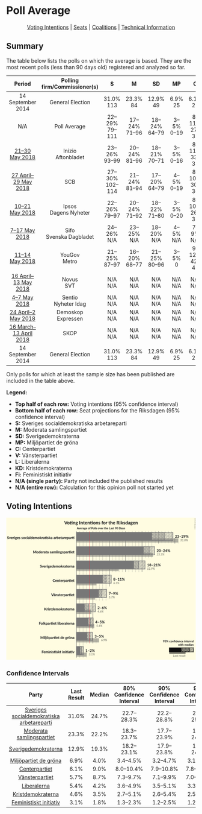 # Poll Average

<p align="center"><a href="#voting-intentions">Voting Intentions</a> | <a href="#seats">Seats</a> | <a href="#coalitions">Coalitions</a> | <a href="#technical-information">Technical Information</a></p>

## Summary

The table below lists the polls on which the average is based. They are the most recent polls (less than 90 days old) registered and analyzed so far.

| Period     | Polling firm/Commissioner(s) | S | M | SD | MP | C | V | L | KD | Fi |
|:----------:|:----------------------------:|:--:|:--:|:--:|:--:|:--:|:--:|:--:|:--:|:--:|
| 14 September 2014 | General Election | 31.0% <br> 113 | 23.3% <br> 84 | 12.9% <br> 49 | 6.9% <br> 25 | 6.1% <br> 22 | 5.7% <br> 21 | 5.4% <br> 19 | 4.6% <br> 16 | 3.1% <br> 0 |
| N/A | Poll Average | 22–29% <br> 79–111 | 17–24% <br> 71–96 | 18–24% <br> 64–79 | 3–5% <br> 0–19 | 8–11% <br> 27–37 | 7–10% <br> 26–43 | 3–5% <br> N/A | 2–6% <br> 0–18 | 1–3% <br> 0 |
| [21–30 May 2018](2018-05-30-Inizio.html) | Inizio <br> Aftonbladet | 23–26% <br> 93–99 | 20–24% <br> 81–96 | 18–21% <br> 70–71 | 3–5% <br> 0–16 | 8–11% <br> 33–37 | 7–9% <br> 32–34 | N/A <br> N/A | 4–6% <br> 18 | 1–2% <br> 0 |
| [27 April–29 May 2018](2018-05-29-SCB.html) | SCB | 27–30% <br> 102–114 | 21–24% <br> 81–94 | 17–20% <br> 64–79 | 4–5% <br> 0–19 | 8–10% <br> 30–36 | 7–8% <br> 25–32 | N/A <br> N/A | 2–3% <br> 0 | N/A <br> N/A |
| [10–21 May 2018](2018-05-21-Ipsos.html) | Ipsos <br> Dagens Nyheter | 22–26% <br> 79–97 | 20–24% <br> 71–92 | 18–22% <br> 71–80 | 3–5% <br> 0–20 | 8–10% <br> 26–37 | 8–10% <br> 27–43 | N/A <br> N/A | 3–5% <br> 0–19 | 1–3% <br> 0 |
| [7–17 May 2018](2018-05-17-Sifo.html) | Sifo <br> Svenska Dagbladet | 24–26% <br> N/A | 23–25% <br> N/A | 18–20% <br> N/A | 4–5% <br> N/A | 7–9% <br> N/A | 9–10% <br> N/A | N/A <br> N/A | 3–4% <br> N/A | 1–2% <br> N/A |
| [11–14 May 2018](2018-05-14-YouGov.html) | YouGov <br> Metro | 21–25% <br> 87–97 | 16–20% <br> 68–77 | 21–25% <br> 80–96 | 3–5% <br> 0 | 9–12% <br> 42–43 | 8–11% <br> 36–40 | 3–5% <br> 0–16 | 2–4% <br> 0–16 | 1–3% <br> 0 |
| [16 April–13 May 2018](2018-05-13-Novus.html) | Novus <br> SVT | N/A <br> N/A | N/A <br> N/A | N/A <br> N/A | N/A <br> N/A | N/A <br> N/A | N/A <br> N/A | N/A <br> N/A | N/A <br> N/A | N/A <br> N/A |
| [4–7 May 2018](2018-05-07-Sentio.html) | Sentio <br> Nyheter Idag | N/A <br> N/A | N/A <br> N/A | N/A <br> N/A | N/A <br> N/A | N/A <br> N/A | N/A <br> N/A | N/A <br> N/A | N/A <br> N/A | N/A <br> N/A |
| [24 April–2 May 2018](2018-05-02-Demoskop.html) | Demoskop <br> Expressen | N/A <br> N/A | N/A <br> N/A | N/A <br> N/A | N/A <br> N/A | N/A <br> N/A | N/A <br> N/A | N/A <br> N/A | N/A <br> N/A | N/A <br> N/A |
| [16 March–13 April 2018](2018-04-13-SKOP.html) | SKOP | N/A <br> N/A | N/A <br> N/A | N/A <br> N/A | N/A <br> N/A | N/A <br> N/A | N/A <br> N/A | N/A <br> N/A | N/A <br> N/A | N/A <br> N/A |
| 14 September 2014 | General Election | 31.0% <br> 113 | 23.3% <br> 84 | 12.9% <br> 49 | 6.9% <br> 25 | 6.1% <br> 22 | 5.7% <br> 21 | 5.4% <br> 19 | 4.6% <br> 16 | 3.1% <br> 0 |

Only polls for which at least the sample size has been published are included in the table above.

**Legend:**
+ **Top half of each row:** Voting intentions (95% confidence interval)
+ **Bottom half of each row:** Seat projections for the Riksdagen (95% confidence interval)
+ **S:** Sveriges socialdemokratiska arbetareparti
+ **M:** Moderata samlingspartiet
+ **SD:** Sverigedemokraterna
+ **MP:** Miljöpartiet de gröna
+ **C:** Centerpartiet
+ **V:** Vänsterpartiet
+ **L:** Liberalerna
+ **KD:** Kristdemokraterna
+ **Fi:** Feministiskt initiativ
+ **N/A (single party):** Party not included the published results
+ **N/A (entire row):** Calculation for this opinion poll not started yet

## Voting Intentions

![Graph with voting intentions not yet produced](average.png "Voting Intentions")

### Confidence Intervals

| Party | Last Result | Median | 80% Confidence Interval | 90% Confidence Interval | 95% Confidence Interval | 99% Confidence Interval |
|:-----:|:-----------:|:------:|:-----------------------:|:-----------------------:|:-----------------------:|:-----------------------:|
| <a href="#sveriges-socialdemokratiska-arbetareparti">Sveriges socialdemokratiska arbetareparti</a> | 31.0% | 24.7% | 22.7–28.3% |22.2–28.8% | 21.7–29.1% | 21.0–29.6% |
| <a href="#moderata-samlingspartiet">Moderata samlingspartiet</a> | 23.3% | 22.2% | 18.3–23.7% |17.7–23.9% | 17.2–24.2% | 16.5–24.6% |
| <a href="#sverigedemokraterna">Sverigedemokraterna</a> | 12.9% | 19.3% | 18.2–23.1% |17.9–23.8% | 17.7–24.3% | 17.3–25.2% |
| <a href="#miljöpartiet-de-gröna">Miljöpartiet de gröna</a> | 6.9% | 4.0% | 3.4–4.5% |3.2–4.7% | 3.1–4.8% | 2.8–5.1% |
| <a href="#centerpartiet">Centerpartiet</a> | 6.1% | 9.0% | 8.0–10.4% |7.9–10.8% | 7.8–11.1% | 7.5–11.7% |
| <a href="#vänsterpartiet">Vänsterpartiet</a> | 5.7% | 8.7% | 7.3–9.7% |7.1–9.9% | 7.0–10.1% | 6.7–10.7% |
| <a href="#liberalerna">Liberalerna</a> | 5.4% | 4.2% | 3.6–4.9% |3.5–5.1% | 3.3–5.3% | 3.0–5.7% |
| <a href="#kristdemokraterna">Kristdemokraterna</a> | 4.6% | 3.5% | 2.7–5.1% |2.6–5.4% | 2.5–5.6% | 2.2–6.0% |
| <a href="#feministiskt-initiativ">Feministiskt initiativ</a> | 3.1% | 1.8% | 1.3–2.3% |1.2–2.5% | 1.2–2.6% | 1.0–2.9% |

